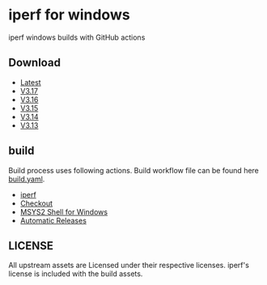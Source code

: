 # iperf for windows

iperf windows builds with GitHub actions

## Download

- [Latest](../../releases/latest)
- [V3.17](../../releases/3.17)
- [V3.16](../../releases/3.16)
- [V3.15](../../releases/3.15)
- [V3.14](../../releases/3.14)
- [V3.13](../../releases/3.13)

## build

Build process uses following actions. Build workflow file can be found here [build.yaml](https://github.com/kdpuvvadi/iperf/blob/main/.github/workflows/build.yaml).

- [iperf](https://github.com/esnet/iperf)
- [Checkout](https://github.com/marketplace/actions/checkout)
- [MSYS2 Shell for Windows](https://github.com/marketplace/actions/setup-msys2)
- [Automatic Releases](https://github.com/ncipollo/release-action)

## LICENSE

All upstream assets are Licensed under their respective licenses. iperf's license is included with the build assets.
